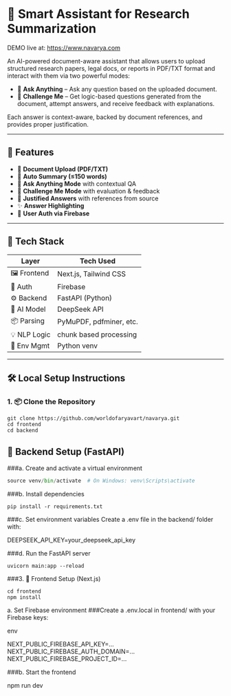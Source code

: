 # 🧠 Smart Assistant for Research Summarization
DEMO live at: https://www.navarya.com

An AI-powered document-aware assistant that allows users to upload structured research papers, legal docs, or reports in PDF/TXT format and interact with them via two powerful modes:

- 💬 **Ask Anything** – Ask any question based on the uploaded document.
- 🧠 **Challenge Me** – Get logic-based questions generated from the document, attempt answers, and receive feedback with explanations.

Each answer is context-aware, backed by document references, and provides proper justification.

---

## 🚀 Features

- 📄 **Document Upload (PDF/TXT)**
- 🧾 **Auto Summary (≤150 words)**
- 💬 **Ask Anything Mode** with contextual QA
- 🧠 **Challenge Me Mode** with evaluation & feedback
- 📌 **Justified Answers** with references from source
- ✨ **Answer Highlighting**
- 🔐 **User Auth via Firebase**

---

## 🧱 Tech Stack

| Layer        | Tech Used             |
|--------------|-----------------------|
| 🖼 Frontend   | Next.js, Tailwind CSS |
| 🔐 Auth       | Firebase              |
| ⚙️ Backend    | FastAPI (Python)      |
| 🤖 AI Model   | DeepSeek API          |
| 📦 Parsing    | PyMuPDF, pdfminer, etc. |
| 💡 NLP Logic | chunk based processing  |
| 🧪 Env Mgmt   | Python venv           |

---

## 🛠️ Local Setup Instructions

### 1. 📦 Clone the Repository

```
git clone https://github.com/worldofaryavart/navarya.git
cd frontend
cd backend
```

##  🧪 Backend Setup (FastAPI)
###a. Create and activate a virtual environment

```python -m venv venv
source venv/bin/activate  # On Windows: venv\Scripts\activate
```
###b. Install dependencies
```
pip install -r requirements.txt
```

###c. Set environment variables
Create a .env file in the backend/ folder with:

DEEPSEEK_API_KEY=your_deepseek_api_key

###d. Run the FastAPI server
```
uvicorn main:app --reload
```
###3. 🎨 Frontend Setup (Next.js)
```
cd frontend
npm install
```
a. Set Firebase environment
###Create a .env.local in frontend/ with your Firebase keys:

env

NEXT_PUBLIC_FIREBASE_API_KEY=...
NEXT_PUBLIC_FIREBASE_AUTH_DOMAIN=...
NEXT_PUBLIC_FIREBASE_PROJECT_ID=...

###b. Start the frontend

npm run dev

